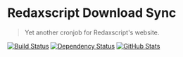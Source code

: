 Redaxscript Download Sync
=========================

> Yet another cronjob for Redaxscript's website.

[![Build Status](https://img.shields.io/travis/redaxmedia/redaxscript-download-sync.svg?style=flat)](https://travis-ci.org/redaxmedia/redaxscript-download-sync)
[![Dependency Status](https://gemnasium.com/badges/github.com/redaxmedia/redaxscript-download-sync.svg)](https://gemnasium.com/github.com/redaxmedia/redaxscript-download-sync)
[![GitHub Stats](https://img.shields.io/badge/github-stats-ff5500.svg)](http://githubstats.com/redaxmedia/redaxscript-download-sync)
